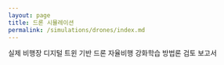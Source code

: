 ```yaml
---
layout: page
title: 드론 시뮬레이션
permalink: /simulations/drones/index.md
---
```


실제 비행장 디지털 트윈 기반 드론 자율비행 강화학습 방법론 검토 보고서
